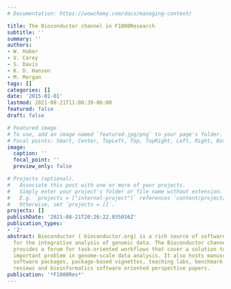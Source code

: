 ```yaml
---
# Documentation: https://wowchemy.com/docs/managing-content/

title: The Bioconductor channel in F1000Research
subtitle: ''
summary: ''
authors:
- W. Huber
- V. Carey
- S. Davis
- K. D. Hansen
- M. Morgan
tags: []
categories: []
date: '2015-01-01'
lastmod: 2021-08-21T11:08:39-06:00
featured: false
draft: false

# Featured image
# To use, add an image named `featured.jpg/png` to your page's folder.
# Focal points: Smart, Center, TopLeft, Top, TopRight, Left, Right, BottomLeft, Bottom, BottomRight.
image:
  caption: ''
  focal_point: ''
  preview_only: false

# Projects (optional).
#   Associate this post with one or more of your projects.
#   Simply enter your project's folder or file name without extension.
#   E.g. `projects = ["internal-project"]` references `content/project/deep-learning/index.md`.
#   Otherwise, set `projects = []`.
projects: []
publishDate: '2021-08-21T20:26:22.035016Z'
publication_types:
- '2'
abstract: Bioconductor ( bioconductor.org) is a rich source of software and know-how
  for the integrative analysis of genomic data. The Bioconductor channel in F1000Research
  provides a forum for task-oriented workflows that cover a solution to a current,
  important problem in genome-scale data analysis. It also hosts manuscripts describing
  software packages, package-based vignettes, teaching labs, benchmark studies, methodological
  reviews and bioinformatics software oriented perspective papers.
publication: '*F1000Res*'
---
```

